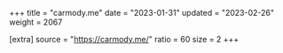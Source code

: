 +++
title = "carmody.me"
date = "2023-01-31"
updated = "2023-02-26"
weight = 2067

[extra]
source = "https://carmody.me/"
ratio = 60
size = 2
+++
